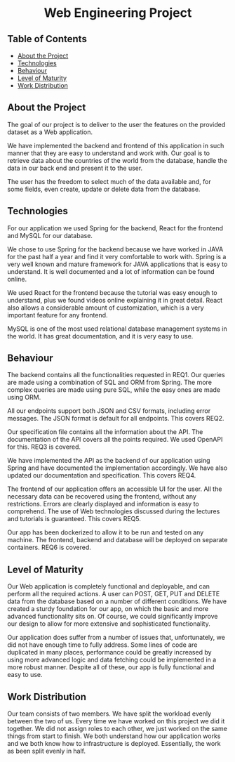 <h1 style="text-align: center">Web Engineering Project</h1>

## Table of Contents

* [About the Project](#about-the-project)
* [Technologies](#technologies)
* [Behaviour](#behaviour)
* [Level of Maturity](#level-of-maturity)
* [Work Distribution](#work-distribution)

## About the Project

The goal of our project is to deliver to the user the features on the
provided dataset as a Web application.

We have implemented the backend and frontend of this application in such manner that they
are easy to understand and work with. Our goal is to retrieve data about the countries of the world from
the database, handle the data in our back end and present it to the user.

The user has the freedom to select much of the data available and, for some fields, even create, update or delete data from
the database.

## Technologies

For our application we used Spring for the backend, React for the frontend and MySQL for our database.

We chose to use Spring for the backend because we have worked in JAVA for the past half a year and find
it very comfortable to work with. Spring is a very well known and mature framework for JAVA applications that is
easy to understand. It is well documented and a lot of information can be found online.

We used React for the frontend because the tutorial was easy enough to understand, plus we found videos online
explaining it in great detail. React also allows a considerable amount of customization, which is a very important feature
for any frontend.

MySQL is one of the most used relational database management systems in the world. It has great documentation, and it is very
easy to use.

## Behaviour

The backend contains all the functionalities requested in REQ1. Our queries are made using a combination of SQL and ORM from Spring.
The more complex queries are made using pure SQL, while the easy ones are made using ORM.

All our endpoints support both JSON and CSV formats, including error messages. The JSON format is default for all endpoints. This covers REQ2.

Our specification file contains all the information about the API. The documentation of the API covers all the points required. We used OpenAPI for this. REQ3 is covered.

We have implemented the API as the backend of our application using Spring and have documented the implementation accordingly. We have also updated our documentation and specification. This covers REQ4.

The frontend of our application offers an accessible UI for the user. All the necessary data can be recovered using the frontend, without any restrictions. Errors are clearly displayed and information is easy to comprehend.
The use of Web technologies discussed during the lectures and tutorials is guaranteed. This covers REQ5.

Our app has been dockerized to allow it to be run and tested on any machine. The frontend, backend and database will be deployed on separate containers. REQ6 is covered.

## Level of Maturity

Our Web application is completely functional and deployable, and can perform all the required actions. A user can POST, GET, PUT and DELETE data from the database based on a number of different conditions.
We have created a sturdy foundation for our app, on which the basic and more advanced functionality sits on. Of course, we could significantly improve our design to allow for more extensive and sophisticated functionality.

Our application does suffer from a number of issues that, unfortunately, we did not have enough time to fully address. Some lines of code are duplicated in many places, performance could be greatly increased by using more advanced logic and 
data fetching could be implemented in a more robust manner. Despite all of these, our app is fully functional and easy to use.

## Work Distribution

Our team consists of two members. We have split the workload evenly between the two of us. Every time we have worked on this project we did it together. We did not assign roles to each other, we just worked on the same things from start to finish.
We both understand how our application works and we both know how to infrastructure is deployed. Essentially, the work as been split evenly in half.
